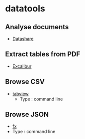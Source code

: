 # datatools

## Analyse documents

* [Datashare](https://github.com/ICIJ/datashare)

## Extract tables from PDF

* [Excalibur](https://www.tryexcalibur.com/)

## Browse CSV

* [tabview](https://github.com/TabViewer/tabview)
  * Type : command line
 
 ## Browse JSON
 
 * [fx](https://github.com/antonmedv/fx)
  * Type : command line
